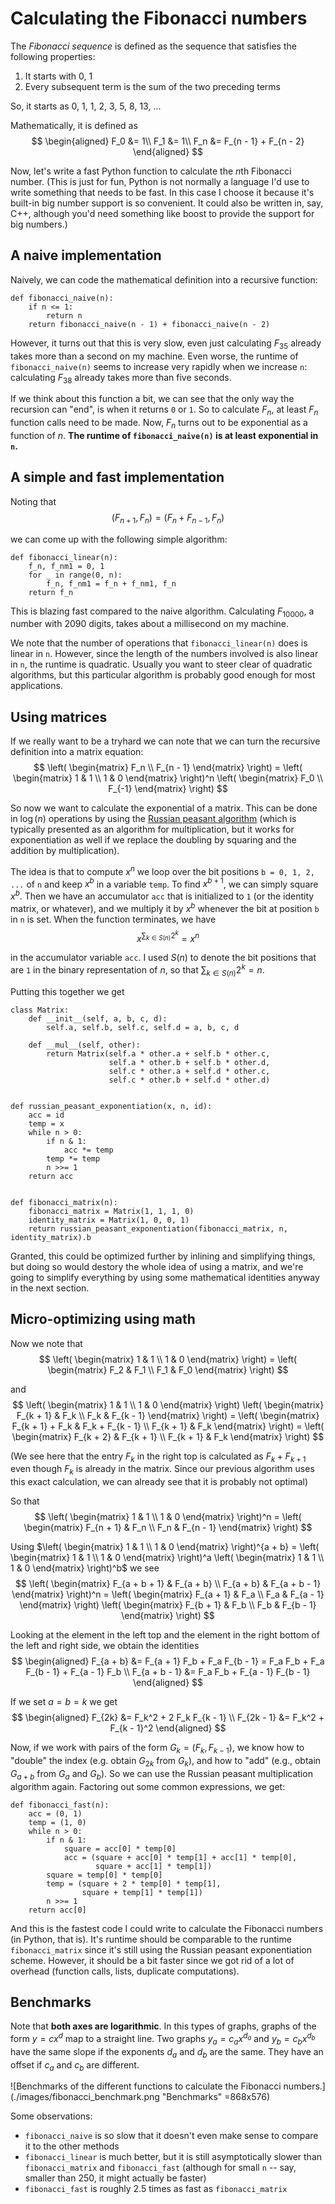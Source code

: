 # Calculating the Fibonacci numbers

The *Fibonacci sequence* is defined as the sequence that satisfies the following properties:
  1. It starts with 0, 1
  2. Every subsequent term is the sum of the two preceding terms

So, it starts as 0, 1, 1, 2, 3, 5, 8, 13, ...

Mathematically, it is defined as
$$ \begin{aligned} F_0 &= 1\\ F_1 &= 1\\ F_n &= F_{n - 1} + F_{n - 2} \end{aligned} $$

Now, let's write a fast Python function to calculate the $n$th Fibonacci number. (This is just for fun, Python is not normally a language I'd use to write something that needs to be fast. In this case I choose it because it's built-in big number support is so convenient. It could also be written in, say, C++, although you'd need something like boost to provide the support for big numbers.)


## A naive implementation

Naively, we can code the mathematical definition into a recursive function:
```
def fibonacci_naive(n):
    if n <= 1:
        return n
    return fibonacci_naive(n - 1) + fibonacci_naive(n - 2)
```

However, it turns out that this is very slow, even just calculating $F_{35}$ already takes more than a second on my machine. Even worse, the runtime of `fibonacci_naive(n)` seems to increase very rapidly when we increase `n`: calculating $F_{38}$ already takes more than five seconds.

If we think about this function a bit, we can see that the only way the recursion can "end", is when it returns `0` or `1`. So to calculate $F_n$, at least $F_n$ function calls need to be made. Now, $F_n$ turns out to be exponential as a function of $n$. **The runtime of `fibonacci_naive(n)` is at least exponential in `n`.**


## A simple and fast implementation

Noting that
$$ (F_{n + 1}, F_n) = (F_n + F_{n - 1}, F_n) $$

we can come up with the following simple algorithm:
```
def fibonacci_linear(n):
    f_n, f_nm1 = 0, 1
    for _ in range(0, n):
        f_n, f_nm1 = f_n + f_nm1, f_n
    return f_n
```

This is blazing fast compared to the naive algorithm. Calculating $F_{10000}$, a number with 2090 digits, takes about a millisecond on my machine.

We note that the number of operations that `fibonacci_linear(n)` does is linear in `n`. However, since the length of the numbers involved is also linear in `n`, the runtime is quadratic. Usually you want to steer clear of quadratic algorithms, but this particular algorithm is probably good enough for most applications.


## Using matrices

If we really want to be a tryhard we can note that we can turn the recursive definition into a matrix equation:
$$ \left( \begin{matrix} F_n \\ F_{n - 1} \end{matrix} \right) = \left( \begin{matrix} 1 & 1 \\ 1 & 0 \end{matrix} \right)^n \left( \begin{matrix} F_0 \\ F_{-1} \end{matrix} \right)  $$

So now we want to calculate the exponential of a matrix. This can be done in $\log(n)$ operations by using the [Russian peasant algorithm](https://en.wikipedia.org/wiki/Ancient_Egyptian_multiplication#Russian_peasant_multiplication) (which is typically presented as an algorithm for multiplication, but it works for exponentiation as well if we replace the doubling by squaring and the addition by multiplication).

The idea is that to compute $x^n$ we loop over the bit positions `b = 0, 1, 2, ...` of `n` and keep $x^b$ in a variable `temp`. To find $x^{b+1}$, we can simply square $x^b$. Then we have an accumulator `acc` that is initialized to `1` (or the identity matrix, or whatever), and we multiply it by $x^b$ whenever the bit at position `b` in `n` is set. When the function terminates, we have
$$ x^{\sum_{k \in S(n)} 2^k} = x^n $$

in the accumulator variable `acc`. I used $S(n)$ to denote the bit positions that are `1` in the binary representation of $n$, so that $\sum_{k \in S(n)} 2^k = n$.

Putting this together we get
```
class Matrix:
    def __init__(self, a, b, c, d):
        self.a, self.b, self.c, self.d = a, b, c, d

    def __mul__(self, other):
        return Matrix(self.a * other.a + self.b * other.c,
                      self.a * other.b + self.b * other.d,
                      self.c * other.a + self.d * other.c,
                      self.c * other.b + self.d * other.d)


def russian_peasant_exponentiation(x, n, id):
    acc = id
    temp = x
    while n > 0:
        if n & 1:
            acc *= temp
        temp *= temp
        n >>= 1
    return acc


def fibonacci_matrix(n):
    fibonacci_matrix = Matrix(1, 1, 1, 0)
    identity_matrix = Matrix(1, 0, 0, 1)
    return russian_peasant_exponentiation(fibonacci_matrix, n, identity_matrix).b
```

Granted, this could be optimized further by inlining and simplifying things, but doing so would destory the whole idea of using a matrix, and we're going to simplify everything by using some mathematical identities anyway in the next section.


## Micro-optimizing using math

Now we note that
$$ \left( \begin{matrix} 1 & 1 \\ 1 & 0 \end{matrix} \right) = \left( \begin{matrix} F_2 & F_1 \\ F_1 & F_0 \end{matrix} \right) $$

and
$$ \left( \begin{matrix} 1 & 1 \\ 1 & 0 \end{matrix} \right) \left( \begin{matrix} F_{k + 1} & F_k \\ F_k & F_{k - 1} \end{matrix} \right) = \left( \begin{matrix} F_{k + 1} + F_k & F_k + F_{k - 1} \\ F_{k + 1} & F_k \end{matrix} \right) = \left( \begin{matrix} F_{k + 2} & F_{k + 1} \\ F_{k + 1} & F_k \end{matrix} \right) $$

(We see here that the entry $F_k$ in the right top is calculated as $F_k + F_{k + 1}$ even though $F_k$ is already in the matrix. Since our previous algorithm uses this exact calculation, we can already see that it is probably not optimal)

So that
$$ \left( \begin{matrix} 1 & 1 \\ 1 & 0 \end{matrix} \right)^n  = \left( \begin{matrix} F_{n + 1} & F_n \\ F_n & F_{n - 1} \end{matrix} \right) $$

Using $\left( \begin{matrix} 1 & 1 \\ 1 & 0 \end{matrix} \right)^{a + b}  = \left( \begin{matrix} 1 & 1 \\ 1 & 0 \end{matrix} \right)^a \left( \begin{matrix} 1 & 1 \\ 1 & 0 \end{matrix} \right)^b$ we see
$$ \left( \begin{matrix} F_{a + b + 1} & F_{a + b} \\ F_{a + b} & F_{a + b - 1} \end{matrix} \right)^n  = \left( \begin{matrix} F_{a + 1} & F_a \\ F_a & F_{a - 1} \end{matrix} \right) \left( \begin{matrix} F_{b + 1} & F_b \\ F_b & F_{b - 1} \end{matrix} \right) $$

Looking at the element in the left top and the element in the right bottom of the left and right side, we obtain the identities
$$ \begin{aligned} F_{a + b} &= F_{a + 1} F_b + F_a F_{b - 1} = F_a F_b + F_a F_{b - 1} + F_{a - 1} F_b \\ F_{a + b - 1} &= F_a F_b + F_{a - 1} F_{b - 1} \end{aligned} $$

If we set $a = b = k$ we get
$$ \begin{aligned} F_{2k} &= F_k^2 + 2 F_k F_{k - 1} \\ F_{2k - 1} &= F_k^2 + F_{k - 1}^2 \end{aligned} $$

Now, if we work with pairs of the form $G_k = (F_k, F_{k - 1})$, we know how to "double" the index (e.g. obtain $G_{2k}$ from $G_k$), and how to "add" (e.g., obtain $G_{a + b}$ from $G_a$ and $G_b$). So we can use the Russian peasant multiplication algorithm again. Factoring out some common expressions, we get:
```
def fibonacci_fast(n):
    acc = (0, 1)
    temp = (1, 0)
    while n > 0:
        if n & 1:
            square = acc[0] * temp[0]
            acc = (square + acc[0] * temp[1] + acc[1] * temp[0],
                   square + acc[1] * temp[1])
        square = temp[0] * temp[0]
        temp = (square + 2 * temp[0] * temp[1],
                square + temp[1] * temp[1])
        n >>= 1
    return acc[0]
```

And this is the fastest code I could write to calculate the Fibonacci numbers (in Python, that is). It's runtime should be comparable to the runtime `fibonacci_matrix` since it's still using the Russian peasant exponentiation scheme. However, it should be a bit faster since we got rid of a lot of overhead (function calls, lists, duplicate computations).


## Benchmarks

Note that **both axes are logarithmic**. In this types of graphs, graphs of the form $y = c x^d$ map to a straight line. Two graphs $y_a = c_a x^{d_a}$ and $y_b = c_b x^{d_b}$ have the same slope if the exponents $d_a$ and $d_b$ are the same. They have an offset if $c_a$ and $c_b$ are different.

![Benchmarks of the different functions to calculate the Fibonacci numbers.](./images/fibonacci_benchmark.png "Benchmarks" =868x576)

Some observations:
  - `fibonacci_naive` is so slow that it doesn't even make sense to compare it to the other methods
  - `fibonacci_linear` is much better, but it is still asymptotically slower than `fibonacci_matrix` and `fibonacci_fast` (although for small `n` -- say, smaller than 250, it might actually be faster)
  - `fibonacci_fast` is roughly 2.5 times as fast as `fibonacci_matrix`
